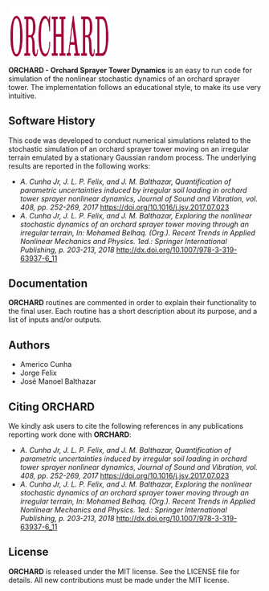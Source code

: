 
<img src="logo/ORCHARD.png" width="40%">

**ORCHARD - Orchard Sprayer Tower Dynamics** is an easy to run code for simulation of the nonlinear stochastic dynamics of an orchard sprayer tower. The implementation follows an educational style, to make its use very intuitive.

## Software History

This code was developed to conduct numerical simulations related to the stochastic simulation of an orchard sprayer tower moving on an irregular terrain emulated by a stationary Gaussian random process. The underlying results are reported in the following works:
- *A. Cunha Jr, J. L. P. Felix, and J. M. Balthazar, Quantification of parametric uncertainties induced by irregular soil loading in orchard tower sprayer nonlinear dynamics, Journal of Sound and Vibration, vol. 408, pp. 252-269, 2017* https://doi.org/10.1016/j.jsv.2017.07.023
- *A. Cunha Jr, J. L. P. Felix, and J. M. Balthazar, Exploring the nonlinear stochastic dynamics of an orchard sprayer tower moving through an irregular terrain, In: Mohamed Belhaq. (Org.). Recent Trends in Applied Nonlinear Mechanics and Physics. 1ed.: Springer International Publishing, p. 203-213, 2018* http://dx.doi.org/10.1007/978-3-319-63937-6_11


## Documentation

**ORCHARD** routines are commented in order to explain their functionality to the final user. Each routine has a short description about its purpose, and a list of inputs and/or outputs.

## Authors
- Americo Cunha
- Jorge Felix
- José Manoel Balthazar

## Citing ORCHARD

We kindly ask users to cite the following references in any publications reporting work done with **ORCHARD**:
- *A. Cunha Jr, J. L. P. Felix, and J. M. Balthazar, Quantification of parametric uncertainties induced by irregular soil loading in orchard tower sprayer nonlinear dynamics, Journal of Sound and Vibration, vol. 408, pp. 252-269, 2017* https://doi.org/10.1016/j.jsv.2017.07.023
- *A. Cunha Jr, J. L. P. Felix, and J. M. Balthazar, Exploring the nonlinear stochastic dynamics of an orchard sprayer tower moving through an irregular terrain, In: Mohamed Belhaq. (Org.). Recent Trends in Applied Nonlinear Mechanics and Physics. 1ed.: Springer International Publishing, p. 203-213, 2018* http://dx.doi.org/10.1007/978-3-319-63937-6_11

## License

**ORCHARD** is released under the MIT license. See the LICENSE file for details. All new contributions must be made under the MIT license.
